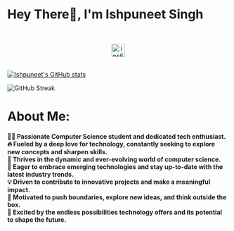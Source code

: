# Hey There👋, I'm Ishpuneet Singh
<br>
<p align="center"> <img src="https://komarev.com/ghpvc/?username=ips610&label=Profile%20views&color=0e75b6&style=flat" alt="ips610" height=30px/> <br><br> </p>


[![Ishpuneet's GitHub stats](https://github-readme-stats.vercel.app/api?username=ips610&count_private=true&include_all_commits=true&theme=radical)](https://github.com/ips610)

![GitHub Streak](https://github-readme-streak-stats.herokuapp.com?user=ips610&theme=nightowl)


<h1>About Me: <br></h1>
<h4>
🧑‍💻 Passionate Computer Science student and dedicated tech enthusiast.<br>
🔥 Fueled by a deep love for technology, constantly seeking to explore new concepts and sharpen skills.<br>
🚀 Thrives in the dynamic and ever-evolving world of computer science.<br>
🌱 Eager to embrace emerging technologies and stay up-to-date with the latest industry trends.<br>
💡 Driven to contribute to innovative projects and make a meaningful impact.<br>
🎯 Motivated to push boundaries, explore new ideas, and think outside the box.<br>
🌟 Excited by the endless possibilities technology offers and its potential to shape the future.<br>
</h4>
